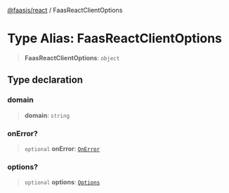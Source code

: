 [@faasjs/react](../README.md) / FaasReactClientOptions

# Type Alias: FaasReactClientOptions

> **FaasReactClientOptions**: `object`

## Type declaration

### domain

> **domain**: `string`

### onError?

> `optional` **onError**: [`OnError`](OnError.md)

### options?

> `optional` **options**: [`Options`](Options.md)
